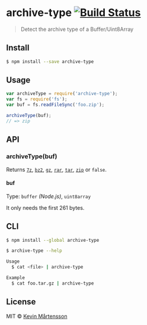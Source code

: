 # archive-type [![Build Status](https://travis-ci.org/kevva/archive-type.svg?branch=master)](https://travis-ci.org/kevva/archive-type)

> Detect the archive type of a Buffer/Uint8Array


## Install

```sh
$ npm install --save archive-type
```

## Usage

```js
var archiveType = require('archive-type');
var fs = require('fs');
var buf = fs.readFileSync('foo.zip');

archiveType(buf);
// => zip
```


## API

### archiveType(buf)

Returns [`7z`](https://github.com/kevva/is-7zip), [`bz2`](https://github.com/kevva/is-bzip2), [`gz`](https://github.com/kevva/is-gzip), [`rar`](https://github.com/kevva/is-rar), [`tar`](https://github.com/kevva/is-tar), [`zip`](https://github.com/kevva/is-zip) or `false`.

#### buf

Type: `buffer` *(Node.js)*, `uint8array`

It only needs the first 261 bytes.

## CLI

```sh
$ npm install --global archive-type
```

```sh
$ archive-type --help

Usage
  $ cat <file> | archive-type

Example
  $ cat foo.tar.gz | archive-type
```


## License

MIT © [Kevin Mårtensson](https://github.com/kevva)
